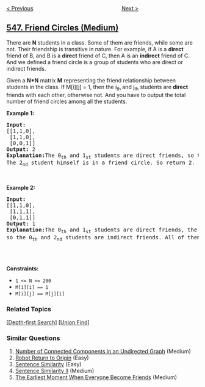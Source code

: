 <!--|This file generated by command(leetcode description); DO NOT EDIT.    |-->
<!--+----------------------------------------------------------------------+-->
<!--|@author    openset <openset.wang@gmail.com>                           |-->
<!--|@link      https://github.com/openset                                 |-->
<!--|@home      https://github.com/openset/leetcode                        |-->
<!--+----------------------------------------------------------------------+-->

[< Previous](../remove-boxes "Remove Boxes")
　　　　　　　　　　　　　　　　
[Next >](../split-array-with-equal-sum "Split Array with Equal Sum")

## [547. Friend Circles (Medium)](https://leetcode.com/problems/friend-circles "朋友圈")

<p>There are <b>N</b> students in a class. Some of them are friends, while some are not. Their friendship is transitive in nature. For example, if A is a <b>direct</b> friend of B, and B is a <b>direct</b> friend of C, then A is an <b>indirect</b> friend of C. And we defined a friend circle is a group of students who are direct or indirect friends.</p>

<p>Given a <b>N*N</b> matrix <b>M</b> representing the friend relationship between students in the class. If M[i][j] = 1, then the i<sub>th</sub> and j<sub>th</sub> students are <b>direct</b> friends with each other, otherwise not. And you have to output the total number of friend circles among all the students.</p>

<p><b>Example 1:</b></p>

<pre>
<b>Input:</b> 
[[1,1,0],
 [1,1,0],
 [0,0,1]]
<b>Output:</b> 2
<b>Explanation:</b>The 0<sub>th</sub> and 1<sub>st</sub> students are direct friends, so they are in a friend circle. 
The 2<sub>nd</sub> student himself is in a friend circle. So return 2.
</pre>

<p>&nbsp;</p>

<p><b>Example 2:</b></p>

<pre>
<b>Input:</b> 
[[1,1,0],
 [1,1,1],
 [0,1,1]]
<b>Output:</b> 1
<b>Explanation:</b>The 0<sub>th</sub> and 1<sub>st</sub> students are direct friends, the 1<sub>st</sub> and 2<sub>nd</sub> students are direct friends, 
so the 0<sub>th</sub> and 2<sub>nd</sub> students are indirect friends. All of them are in the same friend circle, so return 1.

</pre>

<p>&nbsp;</p>
<p><strong>Constraints:</strong></p>

<ul>
	<li><code>1 &lt;= N &lt;= 200</code></li>
	<li><code>M[i][i] == 1</code></li>
	<li><code>M[i][j] == M[j][i]</code></li>
</ul>

### Related Topics
  [[Depth-first Search](../../tag/depth-first-search/README.md)]
  [[Union Find](../../tag/union-find/README.md)]

### Similar Questions
  1. [Number of Connected Components in an Undirected Graph](../number-of-connected-components-in-an-undirected-graph) (Medium)
  1. [Robot Return to Origin](../robot-return-to-origin) (Easy)
  1. [Sentence Similarity](../sentence-similarity) (Easy)
  1. [Sentence Similarity II](../sentence-similarity-ii) (Medium)
  1. [The Earliest Moment When Everyone Become Friends](../the-earliest-moment-when-everyone-become-friends) (Medium)
